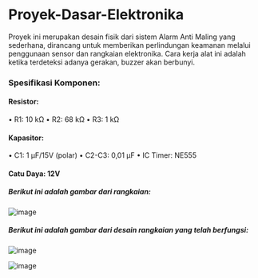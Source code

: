 # Proyek-Dasar-Elektronika

Proyek ini merupakan desain fisik dari sistem Alarm Anti Maling yang sederhana, dirancang untuk memberikan perlindungan keamanan melalui penggunaan sensor dan rangkaian elektronika. Cara kerja alat ini adalah ketika terdeteksi adanya gerakan, buzzer akan berbunyi.

### Spesifikasi Komponen:

#### Resistor:
•	R1: 10 kΩ
•	R2: 68 kΩ
•	R3: 1 kΩ

#### Kapasitor:
•	C1: 1 µF/15V (polar)
•	C2-C3: 0,01 µF
•	IC Timer: NE555

#### Catu Daya: 12V

##### Berikut ini adalah gambar dari rangkaian:
![image](https://github.com/user-attachments/assets/3195c303-fa01-4873-8bf8-a230e2c1aba1)

##### Berikut ini adalah gambar dari desain rangkaian yang telah berfungsi:

![image](https://github.com/user-attachments/assets/773e4569-5a9a-4d6f-b707-6251daa3c6cb)


![image](https://github.com/user-attachments/assets/4ff81172-e27d-4b3b-af1a-b3c2f7cc31b2)








